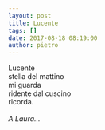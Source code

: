 ```yaml
---
layout: post
title: Lucente
tags: []
date: 2017-08-18 08:19:00
author: pietro
---
```

Lucente<br/>stella del mattino<br/>mi guarda<br/>ridente dal cuscino<br/>ricorda.<br/><br/><i>A Laura...</i>
